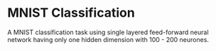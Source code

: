 # MNIST Classification
A MNIST classification task using single layered feed-forward neural network having only one hidden dimension with 100 - 200 neurones.
